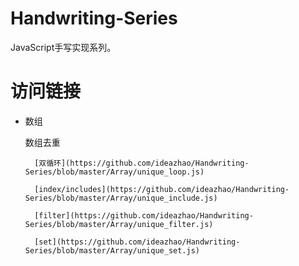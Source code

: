 # Handwriting-Series
JavaScript手写实现系列。

# 访问链接
- 数组

    数组去重  

        [双循环](https://github.com/ideazhao/Handwriting-Series/blob/master/Array/unique_loop.js)

        [index/includes](https://github.com/ideazhao/Handwriting-Series/blob/master/Array/unique_include.js)

        [filter](https://github.com/ideazhao/Handwriting-Series/blob/master/Array/unique_filter.js)

        [set](https://github.com/ideazhao/Handwriting-Series/blob/master/Array/unique_set.js)

